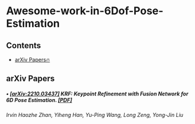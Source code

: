 # Awesome-work-in-6Dof-Pose-Estimation
## Contents
<!-- - [Evaluation](#evaluation) -->
- [arXiv Papers🔥](#arxiv-papers)

## arXiv Papers
##### • [\[arXiv:2210.03437\]](https://arxiv.org/abs/2210.03437) KRF: Keypoint Refinement with Fusion Network for 6D Pose Estimation. [\[PDF\]](https://arxiv.org/pdf/2210.03437)
_Irvin Haozhe Zhan, Yiheng Han, Yu-Ping Wang, Long Zeng, Yong-Jin Liu_
